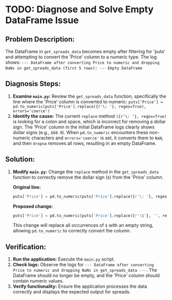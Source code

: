 # TODO: Diagnose and Solve Empty DataFrame Issue

## Problem Description:
The DataFrame in `get_spreads_data` becomes empty after filtering for 'puts' and attempting to convert the 'Price' column to a numeric type. The log shows:
`--- DataFrame after converting Price to numeric and dropping NaNs in get_spreads_data (first 5 rows): ---`
`Empty DataFrame`

## Diagnosis Steps:
1.  **Examine `main.py`:** Review the `get_spreads_data` function, specifically the line where the 'Price' column is converted to numeric:
    `puts['Price'] = pd.to_numeric(puts['Price'].replace({r'\: '}, regex=True), errors='coerce')`
2.  **Identify the cause:** The current `replace` method `({r'\: '}, regex=True)` is looking for a colon and space, which is incorrect for removing a dollar sign. The 'Price' column in the initial DataFrame logs clearly shows dollar signs (e.g., `$68.9`). When `pd.to_numeric` encounters these non-numeric characters and `errors='coerce'` is set, it converts them to `NaN`, and then `dropna` removes all rows, resulting in an empty DataFrame.

## Solution:
1.  **Modify `main.py`:** Change the `replace` method in the `get_spreads_data` function to correctly remove the dollar sign (`$`) from the 'Price' column.

    **Original line:**
    ```python
    puts['Price'] = pd.to_numeric(puts['Price'].replace({r'\: '}, regex=True), errors='coerce')
    ```

    **Proposed change:**
    ```python
    puts['Price'] = pd.to_numeric(puts['Price'].replace({r'\$'}, '', regex=True), errors='coerce')
    ```
    This change will replace all occurrences of `$` with an empty string, allowing `pd.to_numeric` to correctly convert the column.

## Verification:
1.  **Run the application:** Execute the `main.py` script.
2.  **Check logs:** Observe the logs for `--- DataFrame after converting Price to numeric and dropping NaNs in get_spreads_data ---`. The DataFrame should no longer be empty, and the 'Price' column should contain numeric values.
3.  **Verify functionality:** Ensure the application processes the data correctly and displays the expected output for spreads.
